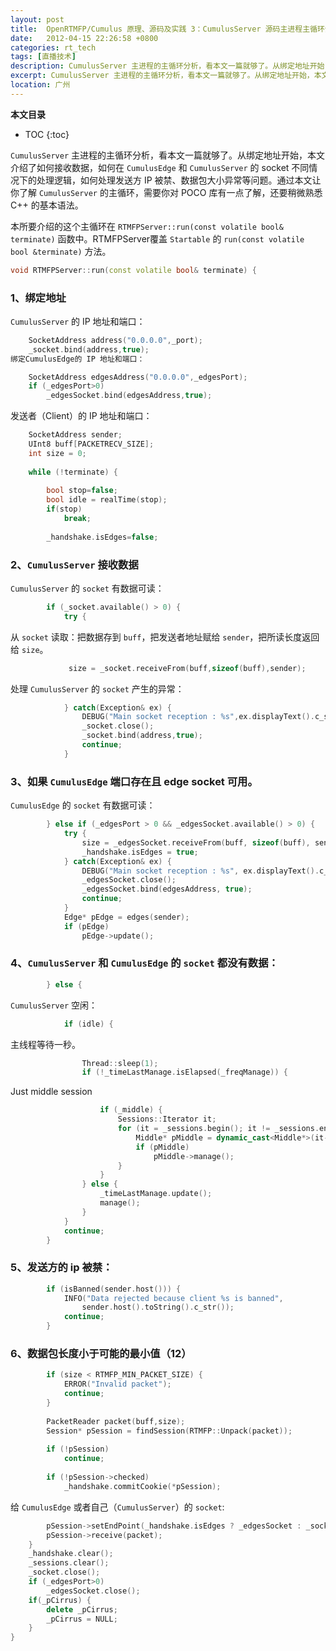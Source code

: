 ```yaml
---
layout: post
title:  OpenRTMFP/Cumulus 原理、源码及实践 3：CumulusServer 源码主进程主循环分析
date:   2012-04-15 22:26:58 +0800
categories: rt_tech
tags: [直播技术]
description: CumulusServer 主进程的主循环分析，看本文一篇就够了。从绑定地址开始，本文介绍了如何接收数据，如何在 CumulusEdge 和 CumulusServer 的 socket 不同情况下的处理逻辑，如何处理发送方 IP 被禁、数据包大小异常等问题。通过本文让你了解 CumulusServer 的主循环，需要你对 POCO 库有一点了解，还要稍微熟悉 C++ 的基本语法。
excerpt: CumulusServer 主进程的主循环分析，看本文一篇就够了。从绑定地址开始，本文介绍了如何接收数据，如何在 CumulusEdge 和 CumulusServer 的 socket 不同情况下的处理逻辑，如何处理发送方 IP 被禁、数据包大小异常等问题。通过本文让你了解 CumulusServer 的主循环，需要你对 POCO 库有一点了解，还要稍微熟悉 C++ 的基本语法。
location: 广州
---
```


**本文目录**
* TOC
{:toc}

`CumulusServer` 主进程的主循环分析，看本文一篇就够了。从绑定地址开始，本文介绍了如何接收数据，如何在 `CumulusEdge` 和 `CumulusServer` 的 socket 不同情况下的处理逻辑，如何处理发送方 IP 被禁、数据包大小异常等问题。通过本文让你了解 `CumulusServer` 的主循环，需要你对 POCO 库有一点了解，还要稍微熟悉 C++ 的基本语法。

本所要介绍的这个主循环在 `RTMFPServer::run(const volatile bool& terminate)` 函数中。RTMFPServer覆盖 `Startable` 的 `run(const volatile bool &terminate)` 方法。

```c++
void RTMFPServer::run(const volatile bool& terminate) {
```

### 1、绑定地址

`CumulusServer` 的 IP 地址和端口：

```c++
    SocketAddress address("0.0.0.0",_port);
    _socket.bind(address,true);
绑定CumulusEdge的 IP 地址和端口：

```

```c++
    SocketAddress edgesAddress("0.0.0.0",_edgesPort);
    if (_edgesPort>0)
        _edgesSocket.bind(edgesAddress,true);
```

发送者（Client）的 IP 地址和端口：

```c++
    SocketAddress sender;
    UInt8 buff[PACKETRECV_SIZE];
    int size = 0;
 
    while (!terminate) {
 
        bool stop=false;
        bool idle = realTime(stop);
        if(stop)
            break;
 
        _handshake.isEdges=false;
```

### 2、`CumulusServer` 接收数据

`CumulusServer` 的 `socket` 有数据可读：

```c++
        if (_socket.available() > 0) {
            try {
```

从 `socket` 读取：把数据存到 `buff`，把发送者地址赋给 `sender`，把所读长度返回给 `size`。

```c++
             size = _socket.receiveFrom(buff,sizeof(buff),sender);
```

处理 `CumulusServer` 的 `socket` 产生的异常：

```c++
            } catch(Exception& ex) {
                DEBUG("Main socket reception : %s",ex.displayText().c_str());
                _socket.close();
                _socket.bind(address,true);
                continue;
            }
```

### 3、如果 `CumulusEdge` 端口存在且 edge socket 可用。

`CumulusEdge` 的 `socket` 有数据可读：

```c++
        } else if (_edgesPort > 0 && _edgesSocket.available() > 0) {
            try {
                size = _edgesSocket.receiveFrom(buff, sizeof(buff), sender);
                _handshake.isEdges = true;
            } catch(Exception& ex) {
                DEBUG("Main socket reception : %s", ex.displayText().c_str());
                _edgesSocket.close();
                _edgesSocket.bind(edgesAddress, true);
                continue;
            }
            Edge* pEdge = edges(sender);
            if (pEdge)
                pEdge->update();
```

### 4、`CumulusServer` 和 `CumulusEdge` 的 `socket` 都没有数据：

```c++
        } else {
```

`CumulusServer` 空闲：

```c++
            if (idle) {
```

主线程等待一秒。

```c++
                Thread::sleep(1);
                if (!_timeLastManage.isElapsed(_freqManage)) {
```

Just middle session

```c++
                    if (_middle) {
                        Sessions::Iterator it;
                        for (it = _sessions.begin(); it != _sessions.end(); ++it) {
                            Middle* pMiddle = dynamic_cast<Middle*>(it->second);
                            if (pMiddle)
                                pMiddle->manage();
                        }
                    }
                } else {
                    _timeLastManage.update();
                    manage();
                }
            }
            continue;
        }
```

### 5、发送方的 ip 被禁：

```c++
        if (isBanned(sender.host())) {
            INFO("Data rejected because client %s is banned",
                sender.host().toString().c_str());
            continue;
        }
```

### 6、数据包长度小于可能的最小值（12）

```c++
        if (size < RTMFP_MIN_PACKET_SIZE) {
            ERROR("Invalid packet");
            continue;
        }
 
        PacketReader packet(buff,size);
        Session* pSession = findSession(RTMFP::Unpack(packet));
 
        if (!pSession)
            continue;
 
        if (!pSession->checked)
            _handshake.commitCookie(*pSession);
```

给 `CumulusEdge` 或者自己（`CumulusServer`）的 `socket`:

```c++
        pSession->setEndPoint(_handshake.isEdges ? _edgesSocket : _socket,sender);
        pSession->receive(packet);
    }
    _handshake.clear();
    _sessions.clear();
    _socket.close();
    if (_edgesPort>0)
        _edgesSocket.close();
    if(_pCirrus) {
        delete _pCirrus;
        _pCirrus = NULL;
    }
}
```